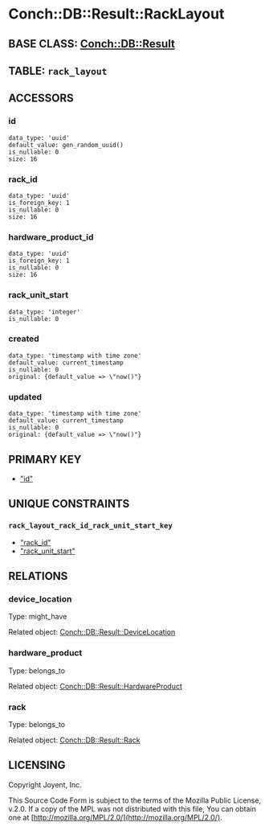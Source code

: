 # Conch::DB::Result::RackLayout

## BASE CLASS: [Conch::DB::Result](../modules/Conch%3A%3ADB%3A%3AResult)

## TABLE: `rack_layout`

## ACCESSORS

### id

```
data_type: 'uuid'
default_value: gen_random_uuid()
is_nullable: 0
size: 16
```

### rack\_id

```
data_type: 'uuid'
is_foreign_key: 1
is_nullable: 0
size: 16
```

### hardware\_product\_id

```
data_type: 'uuid'
is_foreign_key: 1
is_nullable: 0
size: 16
```

### rack\_unit\_start

```
data_type: 'integer'
is_nullable: 0
```

### created

```
data_type: 'timestamp with time zone'
default_value: current_timestamp
is_nullable: 0
original: {default_value => \"now()"}
```

### updated

```
data_type: 'timestamp with time zone'
default_value: current_timestamp
is_nullable: 0
original: {default_value => \"now()"}
```

## PRIMARY KEY

- ["id"](#id)

## UNIQUE CONSTRAINTS

### `rack_layout_rack_id_rack_unit_start_key`

- ["rack\_id"](#rack_id)
- ["rack\_unit\_start"](#rack_unit_start)

## RELATIONS

### device\_location

Type: might\_have

Related object: [Conch::DB::Result::DeviceLocation](../modules/Conch%3A%3ADB%3A%3AResult%3A%3ADeviceLocation)

### hardware\_product

Type: belongs\_to

Related object: [Conch::DB::Result::HardwareProduct](../modules/Conch%3A%3ADB%3A%3AResult%3A%3AHardwareProduct)

### rack

Type: belongs\_to

Related object: [Conch::DB::Result::Rack](../modules/Conch%3A%3ADB%3A%3AResult%3A%3ARack)

## LICENSING

Copyright Joyent, Inc.

This Source Code Form is subject to the terms of the Mozilla Public License,
v.2.0. If a copy of the MPL was not distributed with this file, You can obtain
one at [http://mozilla.org/MPL/2.0/](http://mozilla.org/MPL/2.0/).
